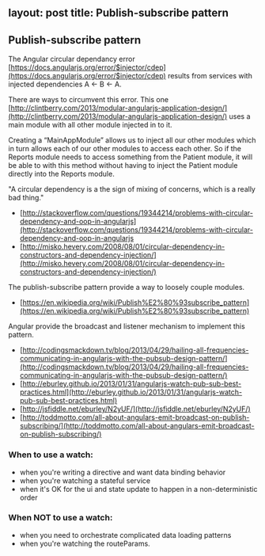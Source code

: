 



layout: post
title: Publish-subscribe pattern
---

## Publish-subscribe pattern


The Angular circular dependancy error [https://docs.angularjs.org/error/$injector/cdep](https://docs.angularjs.org/error/$injector/cdep) results from services with injected dependencies A <- B <- A. 

There are ways to circumvent this error. This one [http://clintberry.com/2013/modular-angularjs-application-design/](http://clintberry.com/2013/modular-angularjs-application-design/) uses a main module with all other module injected in to it.

Creating a “MainAppModule” allows us to inject all our other modules which in turn allows each of our other modules to access each other. So if the Reports module needs to access something from the Patient module, it will be able to with this method without having to inject the Patient module directly into the Reports module.



"A circular dependency is a the sign of mixing of concerns, which is a really bad thing."
* [http://stackoverflow.com/questions/19344214/problems-with-circular-dependency-and-oop-in-angularjs](http://stackoverflow.com/questions/19344214/problems-with-circular-dependency-and-oop-in-angularjs
* [http://misko.hevery.com/2008/08/01/circular-dependency-in-constructors-and-dependency-injection/](http://misko.hevery.com/2008/08/01/circular-dependency-in-constructors-and-dependency-injection/)

The publish-subscribe pattern provide a way to loosely couple modules. 
* [https://en.wikipedia.org/wiki/Publish%E2%80%93subscribe_pattern](https://en.wikipedia.org/wiki/Publish%E2%80%93subscribe_pattern)

Angular provide the broadcast and listener mechanism to implement this pattern. 
* [http://codingsmackdown.tv/blog/2013/04/29/hailing-all-frequencies-communicating-in-angularjs-with-the-pubsub-design-pattern/](http://codingsmackdown.tv/blog/2013/04/29/hailing-all-frequencies-communicating-in-angularjs-with-the-pubsub-design-pattern/)
* [http://eburley.github.io/2013/01/31/angularjs-watch-pub-sub-best-practices.html](http://eburley.github.io/2013/01/31/angularjs-watch-pub-sub-best-practices.html)
* [http://jsfiddle.net/eburley/N2yUF/](http://jsfiddle.net/eburley/N2yUF/)
* [http://toddmotto.com/all-about-angulars-emit-broadcast-on-publish-subscribing/](http://toddmotto.com/all-about-angulars-emit-broadcast-on-publish-subscribing/)


### When to use a watch:

* when you're writing a directive and want data binding behavior
* when you're watching a stateful service
* when it's OK for the ui and state update to happen in a non-deterministic order

### When NOT to use a watch:

* when you need to orchestrate complicated data loading patterns
* when you're watching the routeParams.


